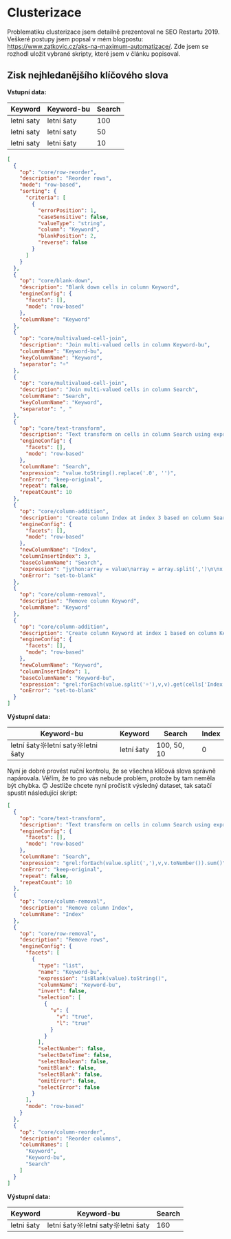 # Clusterizace

Problematiku clusterizace jsem detailně prezentoval ne SEO Restartu 2019. Veškeré postupy jsem popsal v mém blogpostu: https://www.zatkovic.cz/aks-na-maximum-automatizace/.
Zde jsem se rozhodl uložit vybrané skripty, které jsem v článku popisoval. 

## Zisk nejhledanějšího klíčového slova

**Vstupní data:**

| Keyword | Keyword-bu | Search |
|---------|------------|--------|
| letni saty | letní šaty | 100 |
| letni saty | letní saty | 50  |
| letni saty | letni šaty | 10  |

```JSON
[
  {
    "op": "core/row-reorder",
    "description": "Reorder rows",
    "mode": "row-based",
    "sorting": {
      "criteria": [
        {
          "errorPosition": 1,
          "caseSensitive": false,
          "valueType": "string",
          "column": "Keyword",
          "blankPosition": 2,
          "reverse": false
        }
      ]
    }
  },
  {
    "op": "core/blank-down",
    "description": "Blank down cells in column Keyword",
    "engineConfig": {
      "facets": [],
      "mode": "row-based"
    },
    "columnName": "Keyword"
  },
  {
    "op": "core/multivalued-cell-join",
    "description": "Join multi-valued cells in column Keyword-bu",
    "columnName": "Keyword-bu",
    "keyColumnName": "Keyword",
    "separator": "☼"
  },
  {
    "op": "core/multivalued-cell-join",
    "description": "Join multi-valued cells in column Search",
    "columnName": "Search",
    "keyColumnName": "Keyword",
    "separator": ", "
  },
  {
    "op": "core/text-transform",
    "description": "Text transform on cells in column Search using expression value.toString()",
    "engineConfig": {
      "facets": [],
      "mode": "row-based"
    },
    "columnName": "Search",
    "expression": "value.toString().replace('.0', '')",
    "onError": "keep-original",
    "repeat": false,
    "repeatCount": 10
  },
  {
    "op": "core/column-addition",
    "description": "Create column Index at index 3 based on column Search using expression jython:array = value\narray = array.split(',')\n\nx = 0\nmax = 0\nindex = 0\n\nwhile x < len(array):\n array[x] = int(array[x])\n if max < array[x]:\n  max = array[x]\n  index = array.index(max)\n x = x + 1\n\nreturn index",
    "engineConfig": {
      "facets": [],
      "mode": "row-based"
    },
    "newColumnName": "Index",
    "columnInsertIndex": 3,
    "baseColumnName": "Search",
    "expression": "jython:array = value\narray = array.split(',')\n\nx = 0\nmax = 0\nindex = 0\n\nwhile x < len(array):\n array[x] = int(array[x])\n if max < array[x]:\n  max = array[x]\n  index = array.index(max)\n x = x + 1\n\nreturn index",
    "onError": "set-to-blank"
  },
  {
    "op": "core/column-removal",
    "description": "Remove column Keyword",
    "columnName": "Keyword"
  },
  {
    "op": "core/column-addition",
    "description": "Create column Keyword at index 1 based on column Keyword-bu using expression grel:forEach(value.split('☼'),v,v).get(cells['Index'].value)",
    "engineConfig": {
      "facets": [],
      "mode": "row-based"
    },
    "newColumnName": "Keyword",
    "columnInsertIndex": 1,
    "baseColumnName": "Keyword-bu",
    "expression": "grel:forEach(value.split('☼'),v,v).get(cells['Index'].value)",
    "onError": "set-to-blank"
  }
]

```

**Výstupní data:**

| Keyword-bu | Keyword | Search | Index |
|---------|------------|--------|-------|
| letní šaty☼letní saty☼letni šaty | letní šaty | 100, 50, 10 | 0 |

Nyní je dobré provést ruční kontrolu, že se všechna klíčová slova správně napárovala. Věřím, že to pro vás nebude problém, protože by tam neměla být chybka. 😊 Jestliže chcete nyní pročistit výsledný dataset, tak satačí spustit následující skript:

```JSON
[
  {
    "op": "core/text-transform",
    "description": "Text transform on cells in column Search using expression grel:forEach(value.split(','),v,v.toNumber()).sum()",
    "engineConfig": {
      "facets": [],
      "mode": "row-based"
    },
    "columnName": "Search",
    "expression": "grel:forEach(value.split(','),v,v.toNumber()).sum()",
    "onError": "keep-original",
    "repeat": false,
    "repeatCount": 10
  },
  {
    "op": "core/column-removal",
    "description": "Remove column Index",
    "columnName": "Index"
  },
  {
    "op": "core/row-removal",
    "description": "Remove rows",
    "engineConfig": {
      "facets": [
        {
          "type": "list",
          "name": "Keyword-bu",
          "expression": "isBlank(value).toString()",
          "columnName": "Keyword-bu",
          "invert": false,
          "selection": [
            {
              "v": {
                "v": "true",
                "l": "true"
              }
            }
          ],
          "selectNumber": false,
          "selectDateTime": false,
          "selectBoolean": false,
          "omitBlank": false,
          "selectBlank": false,
          "omitError": false,
          "selectError": false
        }
      ],
      "mode": "row-based"
    }
  },
  {
    "op": "core/column-reorder",
    "description": "Reorder columns",
    "columnNames": [
      "Keyword",
      "Keyword-bu",
      "Search"
    ]
  }
]
```

**Výstupní data:**

| Keyword | Keyword-bu | Search | 
|---------|------------|--------|
| letni šaty | letní šaty☼letní saty☼letni šaty | 160 |
